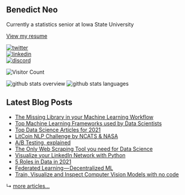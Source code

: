 <!-- <p align="center">
  <a href="https://benedictxneo.medium.com/"><img src="https://img.shields.io/badge/Medium-12100E?style=for-the-badge&logo=medium&logoColor=white" /></a>
  <a href="https://dev.to/benthecoder1"><img src="https://img.shields.io/badge/DEV.TO-%230A0A0A.svg?&style=for-the-badge&logo=dev-dot-to&logoColor=white" /></a>
  <a href="https://hackernoon.com/u/benthecoder"><img src="https://img.shields.io/badge/hackernoon-00BB00?style=for-the-badge&logo=hackernoon" /></a>
  <a href="https://twitter.com/benthecoder1"><img src="https://img.shields.io/badge/Twitter-1DA1F2?style=for-the-badge&logo=twitter&logoColor=white" /></a>
  <a href="https://www.linkedin.com/in/benedictneo"><img src="https://img.shields.io/badge/LinkedIn-0077B5?style=for-the-badge&logo=linkedin&logoColor=white" /></a>
  <a href="https://rpubs.com/benthecoder"><img src="https://img.shields.io/badge/rpubs-3687C7?style=for-the-badge&logo=R&logoColor=white" /></a>
  <a href="https://www.kaggle.com/benthecoder"><img src="https://img.shields.io/badge/Kaggle-1DA1F2?style=for-the-badge&logo=Kaggle&logoColor=white" /></a>
  <a href="mailto:benthecoder07@gmail.com"><img src="https://img.shields.io/badge/Gmail-D14836?style=for-the-badge&logo=gmail&logoColor=white" /></a>
</p> -->

## Benedict Neo 

Currently a statistics senior at Iowa State University

[View my resume](https://benthecoder.github.io/resume/Benedict_Neo_Resume.pdf)

[![twitter](https://img.shields.io/badge/-@benthecoder1-161616?style=flat-square&labelColor=1da1f2&logo=twitter&logoColor=white&color=161616)](https://twitter.com/benthecoder1)  
[![linkedin](https://img.shields.io/badge/-@benedictneo-161616?style=flat-square&labelColor=007bb5&logo=LinkedIn&logoColor=white&color=161616)](https://www.linkedin.com/in/benedictneo/)  
[![discord](https://img.shields.io/badge/-@benn%232789-161616?style=flat-square&labelColor=7289da&logo=Discord&logoColor=white&color=161616)](https://github.com/benthecoder)


<img src="https://profile-counter.glitch.me/{benthecoder}/count.svg" alt="Visitor Count" /> 

![github stats overview](https://github.com/benthecoder/github-stats/blob/master/generated/overview.svg)
![github stats languages](https://github.com/benthecoder/github-stats/blob/master/generated/languages.svg)

<!-- source: https://github.com/jstrieb/github-stats -->




<!--
- 📚 Books I'm currently reading 

	- [100 page ml](http://ema.cri-info.cm/wp-content/uploads/2019/07/2019BurkovTheHundred-pageMachineLearning.pdf)
	- [ISLR](https://tinyurl.com/yebj9wsb)
	- [Math for Machine Learning](https://www.tinyurl.com/math4ml)
	- [Designing Data-Intensive Applications](https://tinyurl.com/yee77mtv)
	- [Deep Learning with PyTorch](https://pytorch.org/assets/deep-learning/Deep-Learning-with-PyTorch.pdf)
	- [Interpretable Machine Learning](https://christophm.github.io/interpretable-ml-book/)
	- [Data Science for Business](https://book.akij.net/eBooks/2018/May/5aef50939a868/Data_Science_for_Bus.pdf)
	- [Forecasting: Principles and Practice (3rd ed)](https://otexts.com/fpp3/)
	- [Tidy Modeling with R](https://www.tmwr.org/)
	- [R4ds](https://r4ds.had.co.nz/)
-->


## Latest Blog Posts

<!-- BLOG-POST-LIST:START -->
- [The Missing Library in your Machine Learning Workflow](https://benedictxneo.medium.com/the-missing-library-in-your-machine-learning-workflow-455745f0e66b?source=rss-9a24cc840494------2)
- [Top Machine Learning Frameworks used by Data Scientists](https://medium.com/bitgrit-data-science-publication/top-machine-learning-frameworks-used-by-data-scientists-47ab9a273c95?source=rss-9a24cc840494------2)
- [Top Data Science Articles for 2021](https://medium.com/bitgrit-data-science-publication/top-data-science-articles-for-2021-43a67e885ff7?source=rss-9a24cc840494------2)
- [LitCoin NLP Challenge by NCATS &amp; NASA](https://towardsdatascience.com/litcoin-nlp-challenge-by-ncats-nasa-48eaf8578ed1?source=rss-9a24cc840494------2)
- [A/B Testing, explained](https://medium.com/bitgrit-data-science-publication/a-b-testing-explained-1e61a2d1670e?source=rss-9a24cc840494------2)
- [The Only Web Scraping Tool you need for Data Science](https://medium.com/nerd-for-tech/the-only-web-scraping-tool-you-need-for-data-science-f388e2afa187?source=rss-9a24cc840494------2)
- [Visualize your LinkedIn Network with Python](https://medium.com/bitgrit-data-science-publication/visualize-your-linkedin-network-with-python-59a213786c4?source=rss-9a24cc840494------2)
- [5 Roles in Data in 2021](https://medium.com/bitgrit-data-science-publication/5-roles-in-data-in-2021-7d9bc0a3083e?source=rss-9a24cc840494------2)
- [Federated Learning — Decentralized ML](https://medium.com/bitgrit-data-science-publication/federated-learning-decentralized-ml-8709acfa9fa2?source=rss-9a24cc840494------2)
- [Train, Visualize and Inspect Computer Vision Models with no code](https://towardsdatascience.com/train-visualize-and-inspect-computer-vision-models-on-a-no-code-mlops-platform-6e26ea9c6fef?source=rss-9a24cc840494------2)
<!-- BLOG-POST-LIST:END -->

↳ [more articles...](https://benedictxneo.medium.com/)


<!-- ## Languages and Tools

<p>
    <a href="#"><img alt="Bash" src="https://img.shields.io/badge/Bash%20-%23121011.svg?logo=gnu-bash&logoColor=white"></a>
    <a href="#"><img alt="Python" src="https://img.shields.io/badge/Python%20-%2314354C.svg?logo=python&logoColor=white"></a>
    <a href="#"><img alt="R" src="https://img.shields.io/badge/R-%23007396.svg?logo=R&logoColor=white"></a>
    <a href="#"><img alt="Java" src="https://img.shields.io/badge/Java-f89820.svg?logo=java&logoColor=white"></a>
    <a href="#"><img alt="Markdown" src="https://img.shields.io/badge/Markdown-%23000000.svg?logo=markdown&logoColor=white"></a>
    <a href="#"><img alt="SQL" src="https://img.shields.io/badge/SQL%20-%23025E8C.svg?logo=amazon-dynamodb&logoColor=white"></a>
</p>

<p>
    <a href="#"><img alt="Bitwarden" src="https://img.shields.io/badge/-Bitwarden-175DDC?logo=bitwarden&logoColor=white"></a>
    <a href="#"><img alt="Brave" src="https://img.shields.io/badge/-Brave-FB542B?logo=brave&logoColor=white"></a>
    <a href="#"><img alt="Codepen" src="https://img.shields.io/badge/Codepen-000000.svg?logo=codepen&logoColor=white"></a>
    <a href="#"><img alt="Dark Reader" src="https://img.shields.io/badge/-Dark%20Reader-141E24?logo=dark-reader&logoColor=white"></a>
    <a href="#"><img alt="Git" src="https://img.shields.io/badge/Git%20-%23F05033.svg?logo=git&logoColor=white"></a>
    <a href="#"><img alt="Jupyter" src="https://img.shields.io/badge/Jupyter%20-%23F37626.svg?logo=Jupyter&logoColor=white"></a>
    <a href="#"><img alt="Stack Overflow" src="https://img.shields.io/badge/-Stack%20Overflow-FE7A16?logo=stack-overflow&logoColor=white"></a>
    <a href="#"><img alt="Visual Studio Code" src="https://img.shields.io/badge/Visual%20Studio%20Code-0078d7.svg?logo=visual-studio-code&logoColor=white"></a>
    <a href="#"><img alt="R Studio" src="https://img.shields.io/badge/RStudio-4d8dc9.svg?logo=RStudio&logoColor=white"></a>
</p>

 -->

<!-- ## Stats

<details>	
  <summary><b>Github Stats</b></summary>
  <br />
  <img height="180em" src="https://github-readme-stats.vercel.app/api?username=benthecoder&count_private=true&show_icons=true&theme=midnight-purple&hide_rank=false&hide_border=TRUE" />
  <img height="180em" src="https://github-readme-stats.vercel.app/api/top-langs/?username=benthecoder&layout=compact&title_color=ffffff&text_color=c9cacc&icon_color=2bbc8a&bg_color=1d1f21&hide_border=TRUE"/>
</details>

<details>	
  <summary><b>Github Streaks</b></summary>

  <br />
  <img height="180em" src="https://github-readme-streak-stats.herokuapp.com/?user=benthecoder&hide_border=true" />
</details>

<details>	
  <br />
  <summary><b>My Setup</b></summary>
  	<ul>
  	    <li><b>OS:</b> MacOs 11.3.1</li>
	    <li><b>Laptop: </b> Macbook Air M1 2020 </li>
  	    <li><b>Browser: </b> Brave Browser</li>
	    <li><b>Terminal: </b> Iterm + Oh My Zsh</li>
	    <li><b>Code Editor:</b> VSCode, Sublime Text, RStudio </li>
	    <br />
	</ul>	
</details>
 -->
<!--

Source: https://github.com/iampavangandhi/iampavangandhi/blob/master/README.md

Resources
Icons: https://simpleicons.org/
GitHub Stats: https://github.com/anuraghazra/github-readme-stats 
Emojis: https://emojipedia.org/emoji/
HTML Emojis: https://www.fileformat.info/index.htm 
Shields: https://shields.io/ 
Awesome GitHub Profile README: https://github.com/abhisheknaiidu/awesome-github-profile-readme 
-->
